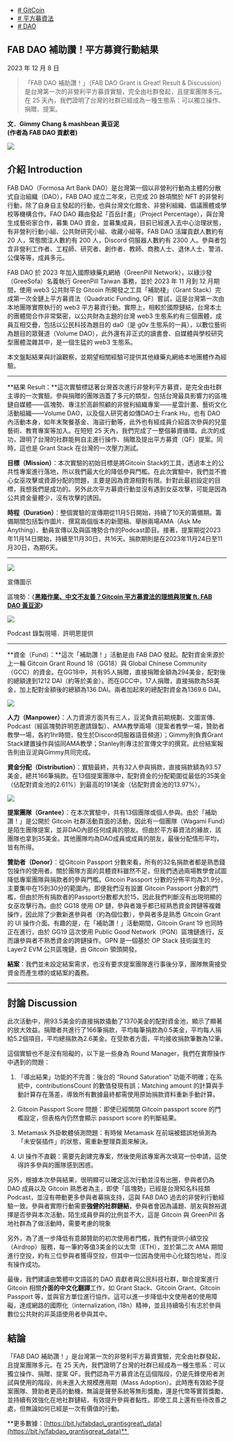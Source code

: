 +   [# GitCoin](https://matters.town/tags/13839-GitCoin)
+   [# 平方募資法](https://matters.town/tags/149054-%E5%B9%B3%E6%96%B9%E5%8B%9F%E8%B3%87%E6%B3%95)
+   [# DAO](https://matters.town/tags/4981-DAO)

## FAB DAO 補助讚！平方募資行動結果

2023 年 12 月 8 日

>「FAB DAO 補助讚！」（FAB DAO Grant is Great! Result & Discussion）是台灣第一次的非營利平方募資實驗，完全由社群發起，且提案團隊多元。在 25 天內，我們證明了台灣的社群已經成為一種生態系：可以獨立操作、捐贈、提案。

**文．Gimmy Chang & mashbean 黃豆泥**  
**(作者為 FAB DAO 貢獻者)**

 ![](https://imagedelivery.net/kDRCweMmqLnTPNlbum-pYA/prod/embed/7b195741-3c8d-4e8b-a33d-42744d43baee.png/public)

## **介紹 Introduction**

FAB DAO（Formosa Art Bank DAO）是台灣第一個以非營利行動為主體的分散式自治組織（DAO），FAB DAO 成立二年來，已完成 20 餘項關於 NFT 的非營利行動，除了自身自主發起的行動，也與台灣文化館舍、非營利組織、倡議團體或學校等機構合作。FAO DAO 藉由發起「百岳計畫」（Project Percentage），與台灣生成藝術家合作，募集 DAO 資金，並募集成員，目前已經進入去中心治理狀態，有非營利行動小組、公共財研究小組、收藏小組等。FAB DAO 活躍貢獻人數約有 20 人，常態關注人數約有 200 人，Discord 伺服器人數約有 2300 人。參與者包含非營利工作者、工程師、研究者、創作者、教師、商務人士、退休人士、警消、公僕等等，成員多元。

FAB DAO 於 2023 年加入國際綠藥丸網絡（GreenPill Network），以綠沙發（GreeSofa）名義執行 GreenPill Taiwan 事務，並於 2023 年 11 月到 12 月期間，使用 web3 公共財平台 Gitcoin 所開發之工具「補助棧」（Grant Stack）完成第一次全鏈上平方募資法（Quadratic Funding, QF）嘗試，這是台灣第一次由本地團隊實際執行的 web3 平方募資行動。實際上，相較於國際鏈結，台灣本土的團體間合作非常緊密，以公共財為主題的台灣 web3 生態系約有三個團體，成員互相交疊，包括以公民科技為題目的 da0（是 g0v 生態系的一員），以數位藝術為題目的眾聲道（Volume DAO），此外還有非正式的讀書會、自媒體與學校研究型團體混雜其中，是一個生猛的 web3 生態系。

本文盤點結果與討論觀察，並期望相關經驗可提供其他綠藥丸網絡本地團體作為經驗。

* * *

**結果 Result：**這次實驗標誌著台灣首次進行非營利平方募資，是完全由社群主導的一次實驗。參與捐贈的團隊涵蓋了多元的類型，包括台灣最具影響力的區塊鏈自媒體——區塊勢、專注於高齡照顧的非營利組織專案——星雲計畫、藝術文化活動組織——Volume DAO，以及個人研究者如傳DAO士 Frank Hu，也有 DAO 內活動本身，如年末聚餐基金、海盜行動等，此外也有經成員介紹首次參與的兒童藝術、教育專案等加入。在短短 25 天內，我們完成了一整個募資循環。此次的成功，證明了台灣的社群能夠自主進行操作、捐贈及提出平方募資（QF）提案。同時，這也是 Grant Stack 在台灣的一次壓力測試。

**目標（Mission）**：本次實驗的初始目標是將Gitcoin Stack的工具，透過本土的公共性專案進行落地，所以我們最大化的降低參與門檻。在此次實驗中，我們並不擔心女巫攻擊或資源分配的問題，主要是因為資源相對有限。針對此最初設定的目標，我想我們是成功的。另外此次平方募資行動並沒有遇到女巫攻擊，可能是因為公共資金量體少，沒有攻擊的誘因。

**時程（Duration）**：整個實驗的宣傳期從11月5日開始，持續了10天的籌備期。籌備期間包括製作圖片、撰寫兩個版本的新聞稿、舉辦兩場AMA（Ask Me Anything）、動員宣傳以及與區塊勢合作的Podcast節目。接著，提案期從2023年11月14日開始，持續至11月30日，共16天。捐款期則是在2023年11月24日至11月30日，為期6天。

* * *

 ![](https://imagedelivery.net/kDRCweMmqLnTPNlbum-pYA/prod/embed/1932388a-bdb3-4efa-bf5d-c91b00f903d9.png/public)

宣傳圖示

區塊勢：《**[黑箱作業、中文不友善？Gitcoin 平方募資法的理想與現實 ft. FAB DAO 黃豆泥](https://blocktrend.substack.com/p/ep227)**》

 ![](https://imagedelivery.net/kDRCweMmqLnTPNlbum-pYA/prod/embed/49b5e1aa-182b-4622-ae3e-93c11614cddd.png/public)

Podcast 錄製現場．許明恩提供

* * *

**資金（Fund）：**這次「補助讚！」活動是由 FAB DAO 發起。配對資金來源於上一輪 Gitcoin Grant Round 18（GG18）與 Global Chinese Community（GCC）的資金。在GG18中，共有95人捐贈，直接捐贈金額為294美金，配對後的總額達到1212 DAI（約等於美金）。而在GCC中，17人捐贈，直接捐款為58美金，加上配對金額後的總額為136 DAI。兩者加起來的總配對資金為1369.6 DAI。

 ![](https://imagedelivery.net/kDRCweMmqLnTPNlbum-pYA/prod/embed/505e20e0-633a-4d31-978a-a1fa439cb2e0.png/public)

**人力（Manpower）**：人力資源方面共有三人，豆泥負責前期規劃、文圖宣傳、Podcast（經區塊勢許明恩邀請錄製）、AMA教學兩場（提案者教學一場，贊助者教學一場，各約1hr時間，發生於Discord伺服器語音頻道）；Gimmy則負責Grant Stack建置操作與協同AMA教學；Stanley則專注於宣傳文字的撰寫。此份結案報告則由豆泥與Gimmy共同完成。

**資金分配（Distribution）**：實驗最終，共有32人參與捐款，直接捐款額為93.57美金，總共166筆捐款。在13個提案團隊中，配對資金的分配範圍從最低的35美金（佔配對資金池的2.61%）到最高的191美金（佔配對資金池的13.97%）。

 ![](https://imagedelivery.net/kDRCweMmqLnTPNlbum-pYA/prod/embed/b87a0568-e4d1-4815-85b2-f0f125cfa80f.png/public)

**提案團隊（Grantee）**：在本次實驗中，共有13個團隊或個人參與。由於「補助讚！」是公開於 Gitcoin 社群活動頁面的活動，因此有一個團隊（Wagami Fund）是陌生團隊提案，並非DAO內部任何成員的朋友。但由於平方募資法的緣故，該團隊也拿到35美金。其他團隊均為DAO成員或成員的朋友，最後分配情形平均，皆有所得。

**贊助者（Donor）**：從Gitcoin Passport 分數來看，所有的32名捐款者都是熟悉錢包操作的使用者。關於團隊方面的具體資料雖然不足，但我們透過兩場教學會試圖降低專案團隊與捐款者的參與門檻。Gitcoin Passport 分數的分佈平均為21.9分，主要集中在15到30分的範圍內。即便我們沒有設置 Gitcoin Passport 分數的門檻，但由於所有捐款者的Passport分數都大於15，因此我們判斷沒有出現明顯的女巫攻擊行為。由於 GG18 使用 OP 鏈，參與者幾乎都已經熟悉資金跨鏈等複雜操作，因此除了少數新進參與者（約為個位數），參與者多是熟悉 Gitcoin Grant 的 UI 操作介面。有趣的是，在「補助讚！」活動期間，Gitcoin Grant 19 也同時正在進行，由於 GG19 這次使用 Public Good Network（PGN）區塊鏈進行，反而讓參與者不熟悉資金的跨鏈操作。GPN 是一個基於 OP Stack 技術誕生的 Layer2 EVM 公共區塊鏈，由 Gitcoin 領頭開發。

**結案**：我們並未設定結案需求，也沒有要求提案團隊進行事後分享，團隊無需接受資金而產生標的或結案的義務。

* * *

## **討論 Discussion**

此次活動中，用93.5美金的直接捐款撬動了1370美金的配對資金池，顯示了顯著的放大效益。捐贈者共進行了166筆捐款，平均每筆捐款為0.5美金，平均每人捐給5.2個項目，平均總捐款為2.6美金。在受款者方面，平均接收捐款筆數為12筆。

這個實驗也不是沒有阻礙的，以下是一些身為 Round Manager，我們在實際操作中遇到的問題：

1.  「導出結果」功能的不完善：後台的 “Round Saturation” 功能不明確；在系統中，contributionsCount 的數值發現有誤；Matching amount 的計算與手動計算存在落差，導致所有數據最終都需使用原始捐款資料重新手動計算。
    
2.  Gitcoin Passport Score 問題：即使已經關閉 Gitcoin passport score 的門檻設定，但表格內仍然會顯示 passport score 的判斷結果。
    
3.  Metamask 外掛軟體偵測問題：有時候 Metamask 在前端被錯誤地偵測為「未安裝插件」的狀態，需重新整理頁面來解決。
    
4.  UI 操作不直觀：需要先創建完專案，然後使用該專案再次填寫一份申請，這使得許多參與的團隊感到困惑。
    

另外，根據本次參與結果，很明顯可以確定這次行動並沒有出圈，參與者仍為 DAO 成員以及 Gitcoin 熟悉者為主，即使「區塊勢」已經是台灣知名科技類 Podcast，並沒有帶動更多參與者募捐支持，這與 FAB DAO 過去的非營利行動經驗一致。參與者實際行動需要**強健的社群鏈結**，參與者會因為議題、朋友與餘裕選擇是否參與本次活動，陌生成員參與的比例並不大，這是 Gitcoin 與 GreenPill 各地社群為了做活動時，需要考慮的現象

另外，為了進一步降低有意願贊助的初次使用者門檻，我們有提供小額空投（Airdrop）服務，每一筆約等值3美金的以太幣（ETH），並於第二次 AMA 期間進行空投，約有三位參與者獲得空投，但其中一位因為使用中心化錢包地址，而沒有操作成功。

最後，我們建議由繁體中文語區的 DAO 貢獻者與公民科技社群，聯合提案進行 Gitcoin 相關**介面的中文化翻譯**工作，如 Grant Stack、Gitcoin Grant、Gitcoin Passport 等，並與官方單位進行協作。這可以進一步降低中文使用者的使用障礙，達成網路的國際化（internalization, i18n）精神，並且持續吸引有志於參與數位公共財的非英語使用者參與其中。

## **結論**

「FAB DAO 補助讚！」是台灣第一次的非營利平方募資實驗，完全由社群發起，且提案團隊多元。在 25 天內，我們證明了台灣的社群已經成為一種生態系：可以獨立操作、捐贈、提案 QF。我們認為平方募資法在這個階段，仍是先鋒使用者測試與使用的階段，尚未進入大規模應用期（Mass Adoption）。此時應有效給予提案團隊、贊助者更高的動機，無論是聲譽系統等無形獎勵，還是代幣等實質獎勵，並持續有效強化在地社群鏈結，有效提升參與者黏性。即使工具上還有些待改善之處，但無論如何已經是一次有價值的行動。

**更多數據：[https://bit.ly/fabdao\_grantisgreat\_data](https://bit.ly/fabdao_grantisgreat_data)** 
